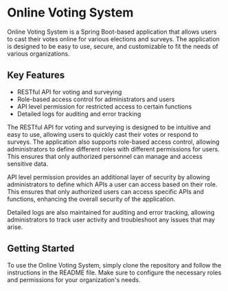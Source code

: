 # Online Voting System

Online Voting System is a Spring Boot-based application that allows users to cast their votes online for various elections and surveys. The application is designed to be easy to use, secure, and customizable to fit the needs of various organizations.

## Key Features

- RESTful API for voting and surveying
- Role-based access control for administrators and users
- API level permission for restricted access to certain functions
- Detailed logs for auditing and error tracking

The RESTful API for voting and surveying is designed to be intuitive and easy to use, allowing users to quickly cast their votes or respond to surveys. The application also supports role-based access control, allowing administrators to define different roles with different permissions for users. This ensures that only authorized personnel can manage and access sensitive data.

API level permission provides an additional layer of security by allowing administrators to define which APIs a user can access based on their role. This ensures that only authorized users can access specific APIs and functions, enhancing the overall security of the application.

Detailed logs are also maintained for auditing and error tracking, allowing administrators to track user activity and troubleshoot any issues that may arise.

## Getting Started

To use the Online Voting System, simply clone the repository and follow the instructions in the README file. Make sure to configure the necessary roles and permissions for your organization's needs.
